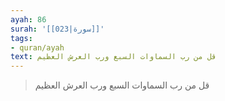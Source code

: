 ```yaml
---
ayah: 86
surah: '[[023|سورة]]'
tags:
- quran/ayah
text: قل من رب السماوات السبع ورب العرش العظيم
---
```

> قل من رب السماوات السبع ورب العرش العظيم
